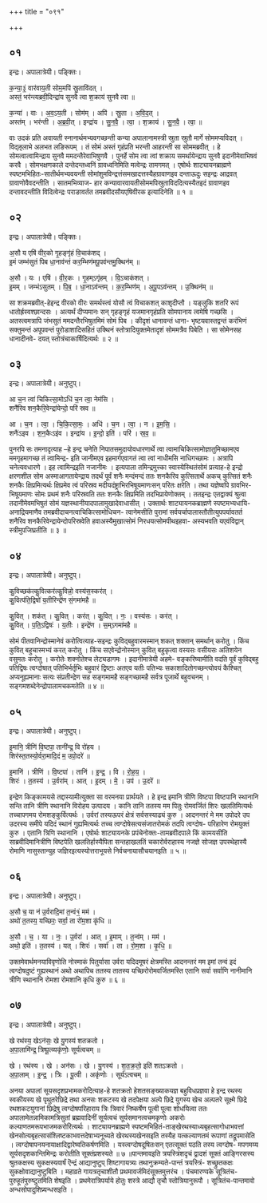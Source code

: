 +++
title = "०९१"

+++


## ०१
इन्द्रः। अपालात्रेयी। पङ्क्तिः।

क॒न्या॒३॒॑ वार॑वाय॒ती सोम॒मपि॑ स्रु॒तावि॑दत् ।  
अस्तं॒ भर॑न्त्यब्रवी॒दिन्द्रा॑य सुनवै त्वा श॒क्राय॑ सुनवै त्वा ॥

क॒न्या॑ । वाः । अ॒व॒ऽय॒ती । सोम॑म् । अपि॑ । स्रु॒ता । अ॒वि॒द॒त् ।  
अस्त॑म् । भर॑न्ती । अ॒ब्र॒वी॒त् । इन्द्रा॑य । सु॒न॒वै॒ । त्वा॒ । श॒क्राय॑ । सु॒न॒वै॒ । त्वा॒ ॥

वाः उदकं प्रति अवायती स्नानार्थमभ्यवगच्छन्ती कन्या अपालानामस्त्री स्रुता स्रुतौ मार्गे सोममप्यविदत् । विद्ऌलाभे अलभत लङिरूपम् । तं सोमं अस्तं गृहंप्रति भरन्ती आहरन्ती सा सोममब्रवीत् । हे सोमत्वात्वामिन्द्राय सुनवै ममदन्तैरेवाभिषुणवै । पुनर्हे सोम त्वा त्वां शक्राय समर्थायेन्द्राय सुनवै इदानीमेवाभिषवं करवै । सोमभक्षणकाले दन्तेदन्तध्वनिं ग्रावध्वनिमिति मत्वेन्द्रः तामगमत् । एषोर्थः शाट्यायनब्राह्मणे स्पष्टमभिहितः-सातीर्थमभ्यवयन्ती सोमांशुमविन्द्रत्तंसमखादत्तस्यैहग्रावाणइव दन्ताऊदुः सइन्द्रः आद्रवत् ग्रावाणोवैवदन्तीति । सातमभिव्याज- हार कन्यावारवायतीसोममपिस्रुताविददित्यस्यैतइदं ग्रावाणइव दन्तावदन्तीति विदित्वेन्द्रः पराङावर्तत तमब्रवीदसौयएषिवीरक इत्यादिनेति ॥ १ ॥

## ०२
इन्द्रः। अपालात्रेयी। पङ्क्तिः।

अ॒सौ य एषि॑ वीर॒को गृ॒हङ्गृ॑हं वि॒चाक॑शद् ।  
इ॒मं जम्भ॑सुतं पिब धा॒नाव॑न्तं कर॒म्भिण॑मपू॒पव॑न्तमु॒क्थिन॑म् ॥

अ॒सौ । यः । एषि॑ । वी॒र॒कः । गृ॒हम्ऽगृ॑हम् । वि॒ऽचाक॑शत् ।  
इ॒मम् । जम्भ॑ऽसुतम् । पि॒ब॒ । धा॒नाऽव॑न्तम् । क॒र॒म्भिण॑म् । अ॒पू॒पऽव॑न्तम् । उ॒क्थिन॑म् ॥

सा शक्रमब्रवीत्-हेइन्द्र वीरको वीरः समर्थस्त्वं योसौ त्वं विचाकशत् काशृदीप्तौ । यङ्लुकि शतरि रूपं धातोर्ह्रस्वश्छान्दसः । अत्यर्थं दीप्यमानः सन् गृहङ्गृहं यजमानगृहंप्रति सोमपानाय त्वमेषि गच्छसि । अतस्त्वमत्रापि जंभसुतं ममदन्तैरभिषुतमिमं सोमं पिब । कीदृशं धानावन्तं धाना- भृष्टयवास्तद्वन्तं करंभिणं सक्तुमन्तं अपूपवन्तं पुरोडाशादिसहितं उक्थिनं स्तोत्रादियुक्तमेतादृशं सोममत्रैव पिबेति । सा सोमेनसह धानादीनवे- दयत् स्तोत्रंचाकार्षिदित्यर्थः ॥ २ ॥

## ०३
इन्द्रः। अपालात्रेयी। अनुष्टुप्।

आ च॒न त्वा॑ चिकित्सा॒मोऽधि॑ च॒न त्वा॒ नेम॑सि ।  
शनै॑रिव शन॒कैरि॒वेन्द्रा॑येन्दो॒ परि॑ स्रव ॥

आ । च॒न । त्वा॒ । चि॒कि॒त्सा॒मः॒ । अधि॑ । च॒न । त्वा॒ । न । इ॒म॒सि॒ ।  
शनैः॑ऽइव । श॒न॒कैःऽइ॑व । इन्द्रा॑य । इ॒न्दो॒ इति॑ । परि॑ । स्र॒व॒ ॥

पुनरपि सः तमनादृत्याह –हे इन्द्र चनेति निपातसमुदायोवधारणार्थे त्वा त्वामाचिकित्सामोज्ञातुमिच्छामएव ममगृहमागच्छ तं त्वामिन्द्र- इति जानीमएव इहमार्गएवागतं त्वा त्वां नाधीमसि नाधिगच्छामः । अत्रापि चनेत्यवधारणे । इह त्वामिन्द्रइति नजानीमः । इत्यपाला तमिन्द्रमुत्त्का स्वास्येस्थितंसोमं प्रत्याह-हे इन्द्रो क्षरणशील सोम अस्माआगतायेन्द्राय तदर्थं पूर्वं शनैः मन्दंमन्दं ततः शनकैरिव कुत्सितार्थे अकच् कुत्सितं शनैः शनकैः क्षिप्रमित्यर्थः क्षिप्रमेव त्वं परिस्रव मदीयदंष्ट्राभिरभिषूयमाणःसन् परितः क्षरेति । तथा यज्ञेष्वपि ग्रावभिर- भिषूयमाणः सोमः प्रथमं शनैः परिस्रवति ततः शनकैः क्षिप्रमिति तदभिप्रायेणोक्तम् । ततइन्द्रः एतद्वाक्यं श्रुत्वा तदानीमेवमभिषुतं सोमं यज्ञस्थानीयादपालामुखादेवाधासीत् । उक्तार्थः शाट्यायनकब्राह्मणे स्पष्टमभ्यधायि-अनाद्रियमाणैव तमब्रवीदाचनत्वाचिकित्सामोधिचन- त्वानेमसीति पुरामां सर्वयर्चापालास्तौतीत्युपपर्यावतर्त शनैरिव शनकैरिवेन्द्रायेन्दोपरिस्रवेति हवाअस्यैमुखात्सोमं निरधयत्सोमपीथइहवा- अस्यभवति यएवंविद्वान् स्त्रीमुपजिघ्रतीति ॥ ३ ॥

## ०४
इन्द्रः। अपालात्रेयी। अनुष्टुप्।

कु॒विच्छक॑त्कु॒वित्कर॑त्कु॒विन्नो॒ वस्य॑स॒स्कर॑त् ।  
कु॒वित्प॑ति॒द्विषो॑ य॒तीरिन्द्रे॑ण सं॒गमा॑महै ॥

कु॒वित् । शक॑त् । कु॒वित् । कर॑त् । कु॒वित् । नः॒ । वस्य॑सः । कर॑त् ।  
कु॒वित् । प॒ति॒ऽद्विषः॑ । य॒तीः । इन्द्रे॑ण । स॒म्ऽगमा॑महै ॥

सोमं पीतवानिन्द्रोस्मानेवं करोत्वित्याह-सइन्द्रः कुविद्बहुवारमस्मान् शकत् शक्तान् समर्थान् करोतु । किंच कुवित् बहुचास्मभ्यं करत् करोतु । किंच सएवेन्द्रोनोस्मान् कुवित् बहुकृत्वा वस्यसः वसीयसः अतिशयेन वसुमतः करोतु । करोतेः शक्नोतेश्च लेट्यडागमः । इदानीमात्रेयी अहमे- वङ्करिष्यामीति वदति पूर्वं कुविद्बहु पतिद्विषः त्वग्दोषात् पतिभिर्भर्तृभिः बहुवारं द्विष्टाः अतएव यतीः पतिभ्यः सकाशादितोगच्छन्त्योवयं कैश्चित् अप्यनूह्यमानाः सत्यः संप्रतीन्द्रेण सह सङ्गमामहै सङ्गच्छामहै सर्वत्र पूजार्थे बहुवचनम् । सङ्गमशब्देनेन्द्रोपालामचकमतेति ॥ ४ ॥

## ०५
इन्द्रः। अपालात्रेयी। अनुष्टुप्।

इ॒मानि॒ त्रीणि॑ वि॒ष्टपा॒ तानी॑न्द्र॒ वि रो॑हय ।  
शिर॑स्त॒तस्यो॒र्वरा॒मादि॒दं म॒ उपो॒दरे॑ ॥

इ॒मानि॑ । त्रीणि॑ । वि॒ष्टपा॑ । तानि॑ । इ॒न्द्र॒ । वि । रो॒ह॒य॒ ।  
शिरः॑ । त॒तस्य॑ । उ॒र्वरा॑म् । आत् । इ॒दम् । मे॒ । उप॑ । उ॒दरे॑ ॥

इन्द्रेण किङ्कामयसे तद्दास्यामीत्युक्ता सा वरमनया प्रार्थयते । हे इन्द्र इमानि त्रीणि विष्टपा विष्टपानि स्थानानि सन्ति तानि त्रीणि स्थानानि विरोहय उत्पादय । कानि तानि ततस्य मम पितुः रोमवर्जितं शिरः खलतिमित्यर्थः तच्चापगमय रोमशङ्कुर्वित्यर्थः । उर्वरां तस्यऊपरं क्षेत्रं सर्वसस्याढ्यं कुरु । आदनन्तरं मे मम उपोदरे उप उदरस्य समीपे यदिदं स्थानं गुह्यमित्यर्थः तच्च त्वग्दोषेसत्यसंजातरोमकं तदपि त्वग्दोष- परिहारेण रोमयुक्तं कुरु । एतानि त्रिणि स्थानानि । एषोर्थः शाट्यायनके प्रपंचेनोक्तः-तामब्रवीदपाले किं कामयसीति साब्रवीदिमानित्रीणि विष्टपेति खलतिर्हास्यैपिता सन्तहाखलतिं चकारोर्वराहास्य नजज्ञे सोजज्ञ उपस्थेहास्यै रोमाणि नासुस्तान्युह जज्ञिरइत्यस्योत्तराभूयसे निर्वचनायासौचयानइति ॥ ५ ॥

## ०६
इन्द्रः। अपालात्रेयी। अनुष्टुप्।

अ॒सौ च॒ या न॑ उ॒र्वरादि॒मां त॒न्वं१॒॑ मम॑ ।  
अथो॑ त॒तस्य॒ यच्छिरः॒ सर्वा॒ ता रो॑म॒शा कृ॑धि ॥

अ॒सौ । च॒ । या । नः॒ । उ॒र्वरा॑ । आत् । इ॒माम् । त॒न्व॑म् । मम॑ ।  
अथो॒ इति॑ । त॒तस्य॑ । यत् । शिरः॑ । सर्वा॑ । ता । रो॒म॒शा । कृ॒धि॒ ॥

उक्तमेवार्थमनयाविवृणोति नोस्माकं पितुर्यासा उर्वरा यदिदमूषरं क्षेत्रमस्ति आदनन्तरं मम इमां तन्वं इदं त्वग्दोषदुष्टं गुह्यस्थानं अथो अथापिच ततस्य तातस्य यच्छिरोरोमवर्जितमस्ति एतानि सर्वा सर्वाणि नानीमानि त्रीणि स्थानानि रोमशा रोमशानि कृधि कुरु ॥ ६ ॥

## ०७
इन्द्रः। अपालात्रेयी। अनुष्टुप्।

खे रथ॑स्य॒ खेऽन॑सः॒ खे यु॒गस्य॑ शतक्रतो ।  
अ॒पा॒लामि॑न्द्र॒ त्रिष्पू॒त्व्यकृ॑णोः॒ सूर्य॑त्वचम् ॥

खे । रथ॑स्य । खे । अन॑सः । खे । यु॒गस्य॑ । श॒त॒क्र॒तो॒ इति॑ शतऽक्रतो ।  
अ॒पा॒लाम् । इ॒न्द्र॒ । त्रिः । पू॒त्वी । अकृ॑णोः । सूर्य॑ऽत्वचम् ॥

अनया अपालां सूयसदृशप्रभामकरोदित्याह-हे शतक्रतो हेशतसङ्ख्याकयज्ञ बहुविधप्रज्ञवा हे इन्द्र रथस्य स्वकीयस्य खे पृथुतरेछिद्रे तथा अनसः शकटस्य खे तदपेक्षया अल्पे छिद्रे युगस्य खेच अल्पतरे सूक्ष्मे छिद्रे रथशकटयुगानां छिद्रेषु त्वग्दोषपरिहाराय त्रिः त्रिवारं निष्कर्षेण पूत्वी पूत्वा शोधयित्वा ततः अपालामेतन्नामिकामत्रिसुतां ब्रह्मवादिनीं सूर्यत्वचं सूर्यसमानत्वचमकृणोः अकरोः कल्याणतमरूपभाजमकरोरित्यर्थः । शाट्यायनब्राह्मणे स्पष्टमभिहितं-ताङ्खेरथस्याध्यबृहत्सागोधाभवत्तां खेनसोत्यबृहत्सासंश्लिष्टकाभवत्तदेषाभ्यनूच्यते खेरथस्यखेनसइति तस्यैह यत्कल्याणतमं रूपाणां तद्रूपमासेति । त्वग्दोषापनयनायाक्षादिद्वारेष्वतिकर्षणमिति । यस्त्वग्दोषदूषितःसन् एतत्सूक्तं पठति तस्य त्वग्दोष- मपगमय्य सूर्यसदृशकान्तिमिन्द्रः करोतीति सूक्तंप्रशस्यते ॥ ७ ॥पान्तमावइति त्रयस्त्रिंशदृचं द्वादशं सूक्तं आङ्गिरसस्य श्रुतकक्षस्य सुकक्षस्यवार्षं ऎन्द्रं आद्यानुष्टुप् शिष्टागायत्र्यः तथानुक्रम्यते-पान्तं त्रयस्त्रिं- शच्छ्रुतकक्षः सुकक्षोवाद्यानुष्टुबिति । महाव्रते गायत्रतृचाशीतौ प्रथमावर्जमिदंसूक्तमुत्तरंच । पंचमारण्यके सूत्रितंच-पुरुहूतंपुरुष्टुतमिति शेषइति । प्रथमेरात्रिपर्याये होतुः शस्त्रे आद्यौ तृचौ स्तोत्रियानुरूपौ । सूत्रितंच-पान्तमावो अन्धसोपादुशिप्र्यन्धसइति ।